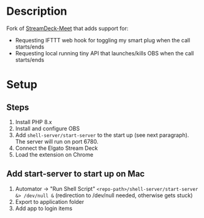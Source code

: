 # Description

Fork of [StreamDeck-Meet](https://github.com/petele/StreamDeck-Meet) that adds support for:
- Requesting IFTTT web hook for toggling my smart plug when the call starts/ends
- Requesting local running tiny API that launches/kills OBS when the call starts/ends

# Setup

## Steps

1. Install PHP 8.x
2. Install and configure OBS
3. Add `shell-server/start-server` to the start up (see next paragraph). The server will run on port 6780.
4. Connect the Elgato Stream Deck
5. Load the extension on Chrome

## Add start-server to start up on Mac

1. Automator -> "Run Shell Script" `<repo-path>/shell-server/start-server &> /dev/null &` (redirection to /dev/null needed, otherwise gets stuck)
2. Export to application folder
3. Add app to login items

